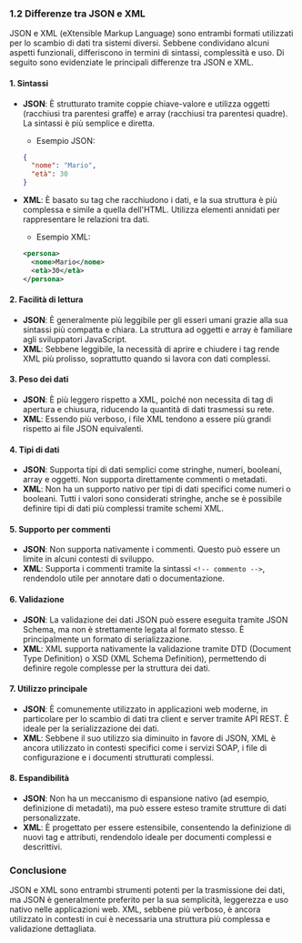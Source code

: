 ### 1.2 Differenze tra JSON e XML

JSON e XML (eXtensible Markup Language) sono entrambi formati utilizzati per lo scambio di dati tra sistemi diversi. Sebbene condividano alcuni aspetti funzionali, differiscono in termini di sintassi, complessità e uso. Di seguito sono evidenziate le principali differenze tra JSON e XML.

#### 1. Sintassi
- **JSON**: È strutturato tramite coppie chiave-valore e utilizza oggetti (racchiusi tra parentesi graffe) e array (racchiusi tra parentesi quadre). La sintassi è più semplice e diretta.
  - Esempio JSON:
  ```json
  {
    "nome": "Mario",
    "età": 30
  }
  ```

- **XML**: È basato su tag che racchiudono i dati, e la sua struttura è più complessa e simile a quella dell'HTML. Utilizza elementi annidati per rappresentare le relazioni tra dati.
  - Esempio XML:
  ```xml
  <persona>
    <nome>Mario</nome>
    <età>30</età>
  </persona>
  ```

#### 2. Facilità di lettura
- **JSON**: È generalmente più leggibile per gli esseri umani grazie alla sua sintassi più compatta e chiara. La struttura ad oggetti e array è familiare agli sviluppatori JavaScript.
- **XML**: Sebbene leggibile, la necessità di aprire e chiudere i tag rende XML più prolisso, soprattutto quando si lavora con dati complessi.

#### 3. Peso dei dati
- **JSON**: È più leggero rispetto a XML, poiché non necessita di tag di apertura e chiusura, riducendo la quantità di dati trasmessi su rete.
- **XML**: Essendo più verboso, i file XML tendono a essere più grandi rispetto ai file JSON equivalenti.

#### 4. Tipi di dati
- **JSON**: Supporta tipi di dati semplici come stringhe, numeri, booleani, array e oggetti. Non supporta direttamente commenti o metadati.
- **XML**: Non ha un supporto nativo per tipi di dati specifici come numeri o booleani. Tutti i valori sono considerati stringhe, anche se è possibile definire tipi di dati più complessi tramite schemi XML.

#### 5. Supporto per commenti
- **JSON**: Non supporta nativamente i commenti. Questo può essere un limite in alcuni contesti di sviluppo.
- **XML**: Supporta i commenti tramite la sintassi `<!-- commento -->`, rendendolo utile per annotare dati o documentazione.

#### 6. Validazione
- **JSON**: La validazione dei dati JSON può essere eseguita tramite JSON Schema, ma non è strettamente legata al formato stesso. È principalmente un formato di serializzazione.
- **XML**: XML supporta nativamente la validazione tramite DTD (Document Type Definition) o XSD (XML Schema Definition), permettendo di definire regole complesse per la struttura dei dati.

#### 7. Utilizzo principale
- **JSON**: È comunemente utilizzato in applicazioni web moderne, in particolare per lo scambio di dati tra client e server tramite API REST. È ideale per la serializzazione dei dati.
- **XML**: Sebbene il suo utilizzo sia diminuito in favore di JSON, XML è ancora utilizzato in contesti specifici come i servizi SOAP, i file di configurazione e i documenti strutturati complessi.

#### 8. Espandibilità
- **JSON**: Non ha un meccanismo di espansione nativo (ad esempio, definizione di metadati), ma può essere esteso tramite strutture di dati personalizzate.
- **XML**: È progettato per essere estensibile, consentendo la definizione di nuovi tag e attributi, rendendolo ideale per documenti complessi e descrittivi.

### Conclusione
JSON e XML sono entrambi strumenti potenti per la trasmissione dei dati, ma JSON è generalmente preferito per la sua semplicità, leggerezza e uso nativo nelle applicazioni web. XML, sebbene più verboso, è ancora utilizzato in contesti in cui è necessaria una struttura più complessa e validazione dettagliata.

